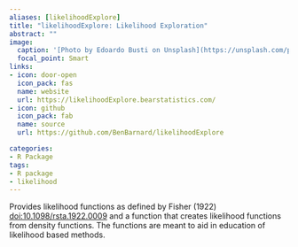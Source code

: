 ```yaml
---
aliases: [likelihoodExplore]
title: "likelihoodExplore: Likelihood Exploration"
abstract: ""
image:
  caption: '[Photo by Edoardo Busti on Unsplash](https://unsplash.com/photos/gEdPXT6BKcc)'
  focal_point: Smart
links:
- icon: door-open
  icon_pack: fas
  name: website
  url: https://likelihoodExplore.bearstatistics.com/
- icon: github
  icon_pack: fab
  name: source
  url: https://github.com/BenBarnard/likelihoodExplore

categories:
- R Package
tags:
- R package
- likelihood
---
```


Provides likelihood functions as defined by Fisher (1922) <doi:10.1098/rsta.1922.0009> and a function that creates likelihood functions from density functions. The functions are meant to aid in education of likelihood based methods.

